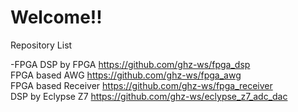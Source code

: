 # Welcome!!

Repository List<br>

-FPGA
DSP by FPGA https://github.com/ghz-ws/fpga_dsp <br>
FPGA based AWG https://github.com/ghz-ws/fpga_awg <br>
FPGA based Receiver https://github.com/ghz-ws/fpga_receiver <br>
DSP by Eclypse Z7 https://github.com/ghz-ws/eclypse_z7_adc_dac <br>
